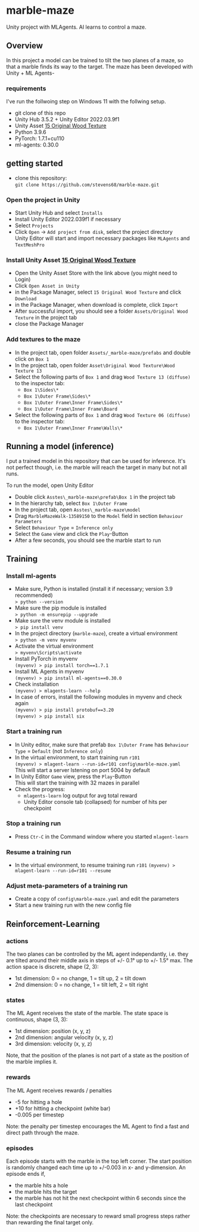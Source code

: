 # marble-maze
Unity project with MLAgents. AI learns to control a maze. 

## Overview

In this project a model can be trained to tilt the two planes of a maze, so that a marble finds its way to the target. The maze has been developed with Unity + ML Agents-

### requirements

I've run the follwoing step on Windows 11 with the follwing setup.
- git clone of this repo
- Unity Hub 3.5.2 + Unity Editor 2022.03.9f1
- Unity Asset [15 Original Wood Texture]("https://assetstore.unity.com/packages/2d/textures-materials/wood/15-original-wood-texture-71286")
- Python 3.9.6
- PyTorch: 1.7.1+cu110 
- ml-agents: 0.30.0

## getting started

- clone this repository:<br>`git clone https://github.com/stevens68/marble-maze.git`

### Open the project in Unity
- Start Unity Hub and select `Installs`
- Install Unity Editor 2022.039f1 if necessary
- Select `Projects`
- Click `Open` -> `Add project from disk`, select the project directory<br>
Unity Editor will start and import necessary packages like `MLAgents` and `TextMeshPro`

### Install Unity Asset [15 Original Wood Texture]("https://assetstore.unity.com/packages/2d/textures-materials/wood/15-original-wood-texture-71286)

- Open the Unity Asset Store with the link above (you might need to Login)
- Click `Open Asset in Unity`
- in the Package Manager, select `15 Original Wood Texture` and click `Download`
- in the Package Manager, when download is complete, click `Import`
- After successful import, you should see a folder `Assets/Original Wood Texture` in the project tab
- close the Package Manager

### Add textures to the maze
- In the project tab, open folder `Assets/_marble-maze/prefabs` and double click on `Box 1`
- In the project tab, open folder `Asset\Original Wood Texture\Wood Texture 13`  
- Select the following parts of `Box 1` and drag `Wood Texture 13 (diffuse)` to the inspector tab:
  - `Box 1\Sides\*`
  - `Box 1\Outer Frame\Sides\*`
  - `Box 1\Outer Frame\Inner Frame\Sides\*`
  - `Box 1\Outer Frame\Inner Frame\Board`
- Select the following parts of `Box 1` and drag `Wood Texture 06 (diffuse)` to the inspector tab:
  - `Box 1\Outer Frame\Inner Frame\Walls\*`

## Running a model (inference)

I put a trained model in this repository that can be used for inference. It's not 
perfect though, i.e. the marble will reach the target in many but not all runs.

To run the model, open Unity Editor
- Double click `Asstes\_marble-maze\prefab\Box 1` in the project tab
- In the hierarchy tab, select `Box 1\Outer Frame`
- In the project tab, open `Asstes\_marble-maze\model`
- Drag `MarbleMazeWalk-13589150` to the `Model` field in section `Behaviour Parameters`
- Select `Behaviour Type` = `Inference only`
- Select the `Game` view and click the `Play`-Button
- After a few seconds, you should see the marble start to run


## Training

### Install ml-agents

- Make sure, Python is installed (install it if necessary; version 3.9 recommended)<br>
  `> python --version`
- Make sure the pip module is installed<br>
  `> python -m ensurepip --upgrade`
- Make sure the venv module is installed<br>
  `> pip install venv`
- In the project directory (`marble-maze`), create a virtual environment<br>
  `> python -m venv myvenv`
- Activate the virtual environment<br>
  `> myvenv\Scripts\activate`
- Install PyTorch in myvenv<br>
  `(myvenv) > pip install torch==1.7.1`
- Install ML Agents in myvenv<br>
  `(myvenv) > pip install ml-agents==0.30.0`
- Check installation<br>
  `(myvenv) > mlagents-learn --help`
- In case of errors, install the following modules in myvenv and check again<br>
  `(myvenv) > pip install protobuf==3.20`<br>
  `(myvenv) > pip install six`

### Start a training run

- In Unity editor, make sure that prefab `Box 1\Outer Frame` has `Behaviour Type` = `Default` (not `Inference only`)
- In the virtual environment, to start training run `r101`<br>
  `(myvenv) > mlagent-learn --run-id=r101 config\marble-maze.yaml`<br>
  This will start a server lstening on port 5004 by default
- In Unity Editor `Game` view, press the `Play`-Button<br>
  This will start the training with 32 mazes in parallel
- Check the progress:
  - `mlagents-learn` log output for avg total reward
  - Unity Editor console tab (collapsed) for number of hits per checkpoint

### Stop a training run

- Press `Ctr-C` in the Command window where you started `mlagent-learn`

### Resume a training run

- In the virtual environment, to resume training run `r101`
  `(myvenv) > mlagent-learn --run-id=r101 --resume`<br>

### Adjust meta-parameters of a training run

- Create a copy of `config\marble-maze.yaml` and edit the parameters
- Start a new training run with the new config file


## Reinforcement-Learning

### actions

The two planes can be controlled by the ML agent independantly, i.e. they are tilted around their middle axis in steps of +/- 0.1° up to +/- 1.5° max. The action space is discrete, shape (2, 3): 
- 1st dimension: 0 = no change, 1 = tilt up, 2 = tilt down
- 2nd dimension: 0 = no change, 1 = tilt left, 2 = tilt right

### states

The ML Agent receives the state of the marble. The state space is continuous, shape (3, 3):
- 1st dimension: position (x, y, z)
- 2nd dimension: angular velocity (x, y, z)
- 3rd dimension: velocity (x, y, z)

Note, that the position of the planes is not part of a state as the position of the marble implies it.

### rewards

The ML Agent receives rewards / penalties
- -5 for hitting a hole
- +10 for hitting a checkpoint (white bar)
- -0.005 per timestep

Note: the penalty per timestep encourages the ML Agent to find a fast and direct path through the maze.

### episodes

Each episode starts with the marble in the top left corner. The start position is randomly changed each time up to +/-0.003 in x- and y-dimension. An episode ends if,
- the marble hits a hole
- the marble hits the target
- the marble has not hit the next checkpoint within 6 seconds since the last checkpoint

Note: the checkpoints are necessary to reward small progress steps rather than rewarding the final target only. 

